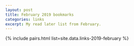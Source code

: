 ```yaml
---
layout: post
title: February 2019 bookmarks
categories: links
excerpt: My read later list from February.
---
```


{% include pairs.html list=site.data.links-2019-february %}
